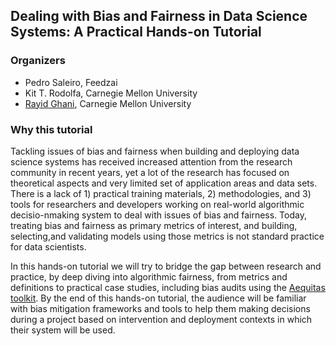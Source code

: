 ## Dealing with Bias and Fairness in Data Science Systems: A Practical Hands-on Tutorial

### Organizers

- Pedro Saleiro, Feedzai
- Kit T. Rodolfa, Carnegie Mellon University
- [Rayid Ghani](http://www.rayidghani.com), Carnegie Mellon University


### Why this tutorial

Tackling issues of bias and fairness when building and deploying data science systems has received increased attention from the research community in recent years, yet a lot of the research has focused on theoretical aspects and very limited set of application areas and data sets.  There is a lack of 1) practical training materials,  2) methodologies,  and 3) tools for researchers and developers working on real-world algorithmic decisio-nmaking system to deal with issues of bias and fairness.  Today, treating bias and fairness as primary metrics of interest, and building, selecting,and  validating  models  using  those metrics is not standard practice for data scientists. 

In this hands-on  tutorial  we  will  try  to  bridge  the  gap between research and practice, by deep diving into algorithmic fairness, from metrics and definitions to practical case studies, including bias audits using the [Aequitas toolkit](http://github.com/dssg/aequitas). By the end of this hands-on tutorial, the audience will be familiar with bias mitigation  frameworks and tools to help them making decisions during a project based on intervention and deployment contexts in which their system will be used.





